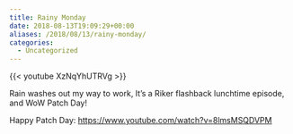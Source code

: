 ```yaml
---
title: Rainy Monday
date: 2018-08-13T19:09:29+00:00
aliases: /2018/08/13/rainy-monday/
categories:
  - Uncategorized
---
```


{{< youtube XzNqYhUTRVg >}}

Rain washes out my way to work, It&#8217;s a Riker flashback lunchtime episode, and WoW Patch Day!

Happy Patch Day: <https://www.youtube.com/watch?v=8lmsMSQDVPM>
